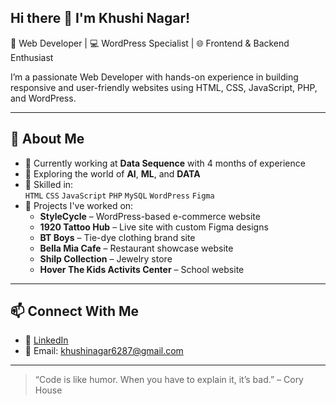 ## Hi there 👋  I'm Khushi Nagar!

🎯 Web Developer | 💻 WordPress Specialist | 🌐 Frontend & Backend Enthusiast

I’m a passionate Web Developer with hands-on experience in building responsive and user-friendly websites using HTML, CSS, JavaScript, PHP, and WordPress.

---

## 💼 About Me

- 🔧 Currently working at **Data Sequence** with 4 months of experience
- 🌱 Exploring the world of **AI**, **ML**, and **DATA**
- 🧩 Skilled in:  
  `HTML` `CSS` `JavaScript` `PHP` `MySQL` `WordPress` `Figma`
- 🚀 Projects I've worked on:
  - **StyleCycle** – WordPress-based e-commerce website
  - **1920 Tattoo Hub** – Live site with custom Figma designs
  - **BT Boys** – Tie-dye clothing brand site
  - **Bella Mia Cafe** – Restaurant showcase website
  - **Shilp Collection** – Jewelry store
  - **Hover The Kids Activits Center** – School website

---

## 📫 Connect With Me

- 💼 [LinkedIn](https://www.linkedin.com/in/khushi-nagar-a2706535b/)  
- 📧 Email: khushinagar6287@gmail.com

---

> “Code is like humor. When you have to explain it, it’s bad.” – Cory House


